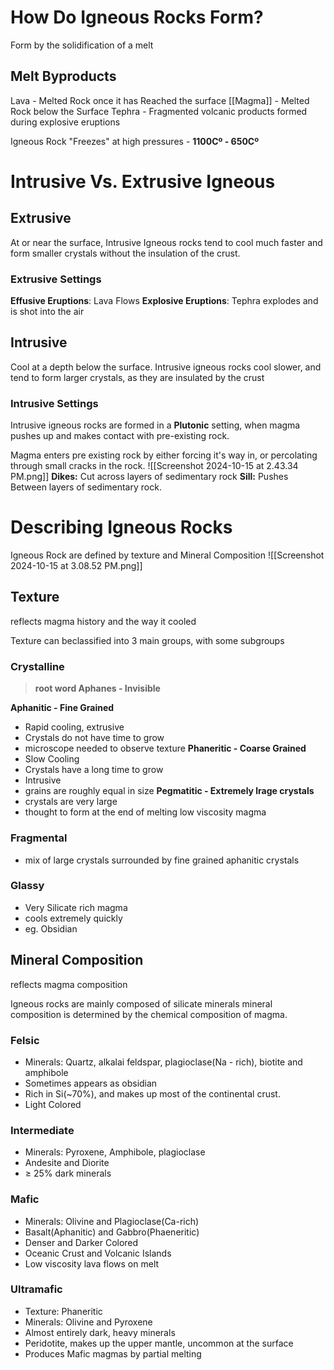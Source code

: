 # How Do Igneous Rocks Form?
Form by the solidification of a melt

## Melt Byproducts
Lava - Melted Rock once it has Reached the surface
[[Magma]] - Melted Rock below the Surface
Tephra - Fragmented volcanic products formed during explosive eruptions

Igneous Rock "Freezes" at high pressures - **1100Cº - 650Cº**

# Intrusive Vs. Extrusive Igneous
## Extrusive
At or near the surface, Intrusive Igneous rocks tend to cool much faster and form smaller crystals without the insulation of the crust.
### Extrusive Settings
**Effusive Eruptions**: Lava Flows
**Explosive Eruptions**: Tephra explodes and is shot into the air


## Intrusive 
Cool at a depth below the surface. Intrusive igneous rocks cool slower, and tend to form larger crystals, as they are insulated by the crust
### Intrusive Settings
Intrusive igneous rocks are formed in a **Plutonic** setting, when magma pushes up and makes contact with pre-existing rock.

Magma enters pre existing rock by either forcing it's way in, or percolating through small cracks in the rock.
![[Screenshot 2024-10-15 at 2.43.34 PM.png]]
**Dikes:** Cut across layers of sedimentary rock
**Sill:** Pushes Between layers of sedimentary rock. 


# Describing Igneous Rocks
Igneous Rock are defined by texture and Mineral Composition
![[Screenshot 2024-10-15 at 3.08.52 PM.png]]
## Texture
reflects magma history and the way it cooled

Texture can beclassified into 3 main groups, with some subgroups
### Crystalline
>**root word Aphanes - Invisible**

**Aphanitic - Fine Grained**
- Rapid cooling, extrusive
- Crystals do not have time to grow
- microscope needed to observe texture
**Phaneritic - Coarse Grained**
- Slow Cooling
- Crystals have a long time to grow
- Intrusive
- grains are roughly equal in size
**Pegmatitic - Extremely lrage crystals**
- crystals are very large
- thought to form at the end of melting low viscosity magma
### Fragmental
- mix of large crystals surrounded by fine grained aphanitic crystals
### Glassy
- Very Silicate rich magma
- cools extremely quickly
- eg. Obsidian
## Mineral Composition
reflects magma composition

Igneous rocks are mainly composed of silicate minerals
mineral composition is determined by the chemical composition of magma. 
### Felsic
- Minerals: Quartz, alkalai feldspar, plagioclase(Na - rich), biotite and amphibole
- Sometimes appears as obsidian
- Rich in Si(~70%), and makes up most of the continental crust.
- Light Colored 
### Intermediate
- Minerals: Pyroxene, Amphibole, plagioclase
- Andesite and Diorite
- ≥ 25% dark minerals

### Mafic
- Minerals: Olivine and Plagioclase(Ca-rich)
- Basalt(Aphanitic) and Gabbro(Phaeneritic)
- Denser and Darker Colored
- Oceanic Crust and Volcanic Islands
- Low viscosity lava flows on melt
### Ultramafic
- Texture: Phaneritic
- Minerals: Olivine and Pyroxene
- Almost entirely dark, heavy minerals
- Peridotite, makes up the upper mantle, uncommon at the surface
- Produces Mafic magmas by partial melting



